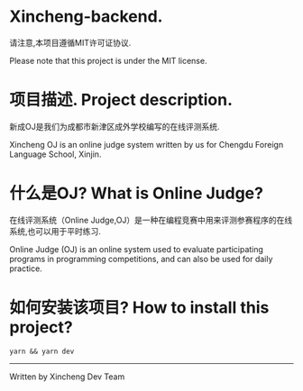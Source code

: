 # Xincheng-backend.

请注意,本项目遵循MIT许可证协议.

Please note that this project is under the MIT license.

# 项目描述. Project description.

新成OJ是我们为成都市新津区成外学校编写的在线评测系统.

Xincheng OJ is an online judge system written by us for Chengdu Foreign Language School, Xinjin.

# 什么是OJ? What is Online Judge?

在线评测系统（Online Judge,OJ）是一种在编程竞赛中用来评测参赛程序的在线系统,也可以用于平时练习.

Online Judge (OJ) is an online system used to evaluate participating programs in programming competitions, and can also be used for daily practice.

# 如何安装该项目? How to install this project?

`yarn && yarn dev`

---

Written by Xincheng Dev Team